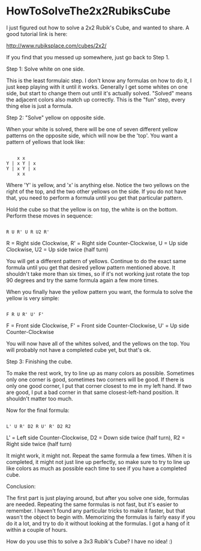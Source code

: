 # HowToSolveThe2x2RubiksCube

I just figured out how to solve a 2x2 Rubik's Cube, and wanted to share.  A good tutorial link is here:

http://www.rubiksplace.com/cubes/2x2/

If you find that you messed up somewhere, just go back to Step 1.

Step 1: Solve white on one side.

This is the least formulaic step.  I don't know any formulas on how to do it, I just keep playing with it until it works.  Generally I get some whites on one side, but start to change them out until
it's actually solved.  "Solved" means the adjacent colors also match up correctly.  This is the "fun" step, every thing else is just a formula.

Step 2: "Solve" yellow on opposite side.

When your white is solved, there will be one of seven different yellow patterns on the opposite side, which will now be the 'top'.  You want a pattern of yellows that look like:

<code>
    x x
Y | x Y | x
Y | x Y | x
    x x
</code>
    
Where 'Y' is yellow, and 'x' is anything else.   Notice the two yellows on the right of the top, and the two other yellows on the side.  If you do not have that, you need to perform a formula until
you get that particular pattern.  

Hold the cube so that the yellow is on top, the white is on the bottom.  Perform these moves in sequence:

<code>
R U R' U R U2 R'
</code>

R = Right side Clockwise,
R' = Right side Counter-Clockwise,
U = Up side Clockwise,
U2 = Up side twice (half turn)

You will get a different pattern of yellows.  Continue to do the exact same formula until you get that desired yellow pattern mentioned above.   It shouldn't take more than six times, so if it's not working
just rotate the top 90 degrees and try the same formula again a few more times.

When you finally have the yellow pattern you want, the formula to solve the yellow is very simple:

<code>
F R U R' U' F'
</code>

F = Front side Clockwise,
F' = Front side Counter-Clockwise,
U' = Up side Counter-Clockwise

You will now have all of the whites solved, and the yellows on the top.  You will probably not have a completed cube yet, but that's ok.

Step 3: Finishing the cube.

To make the rest work, try to line up as many colors as possible.  Sometimes only one corner is good, sometimes two corners will be good.  If there is only one good corner, I put that corner closest to me
in my left hand.  If two are good, I put a bad corner in that same closest-left-hand position.  It shouldn't matter too much.

Now for the final formula:

<code>
L' U R' D2 R U' R' D2 R2
</code>

L' = Left side Counter-Clockwise,
D2 = Down side twice (half turn),
R2 = Right side twice (half turn)

It might work, it might not.  Repeat the same formula a few times.  When it is completed, it might not just line up perfectly, so make sure to try to line up like colors as much as possible each time to see if you have a completed cube.

Conclusion:

The first part is just playing around, but after you solve one side, formulas are needed.  Repeating the same formulas is not fast, but it's easier to remember.  I haven't found any particular tricks to
make it faster, but that wasn't the object to begin with.  Memorizing the formulas is fairly easy if you do it a lot, and try to do it without looking at the formulas.  I got a hang of it within a couple
of hours.

How do you use this to solve a 3x3 Rubik's Cube?  I have no idea! :)
